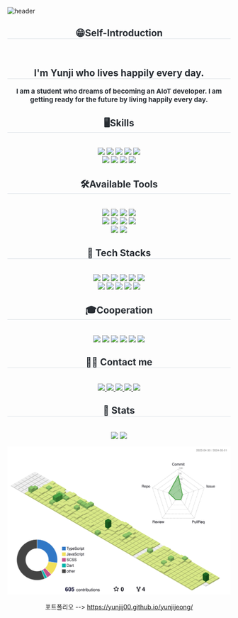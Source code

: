 ![header](https://capsule-render.vercel.app/api?type=waving&color=0:e29ef0,100:b7c1f0&height=180&text=Yunji%20JEONG😁&animation=&fontColor=ffffff&fontSize=70)
<div align=center>

<h2 style="border-bottom: 1px solid #d8dee4; color: #282d33;">
😁Self-Introduction</h2><br>
<h2 style="border-bottom: 1px solid #d8dee4; color: #282d33;"> 
        I'm Yunji who lives happily every day. </h2>  
<div style="font-weight: 700; font-size: 15px; text-align: center; color: #282d33;"> 
        I am a student who dreams of becoming an AIoT developer. I am getting ready for the future by living happily every day. </div> 

<h2 style="border-bottom: 1px solid #d8dee4; color: #282d33;">
🖥️Skills</h2><br>
<img src="https://img.shields.io/badge/C-A8B9CC?style=for-the-badge&logo=C&logoColor=white"/>
<img src="https://img.shields.io/badge/Python-3776AB?style=for-the-badge&logo=Python&logoColor=white"/>
<img src="https://img.shields.io/badge/Java-007396?style=for-the-badge&logo=Java&logoColor=white"/>
<img src="https://img.shields.io/badge/C++-00599C?style=for-the-badge&logo=C%2B%2B&logoColor=white"/>
<img src="https://img.shields.io/badge/Matlab-0076a8?style=for-the-badge&logo=Matlab&logoColor=white"/><br/>
<img src="https://img.shields.io/badge/Markdown-000000?style=for-the-badge&logo=markdown&logoColor=white"/>
<img src="https://img.shields.io/badge/assembly%20script-%23000000.svg?style=for-the-badge&logo=assemblyscript&logoColor=white"/>
<img src="https://img.shields.io/badge/shell_script-%23121011.svg?style=for-the-badge&logo=gnu-bash&logoColor=white"/>
<img src="https://img.shields.io/badge/Gradle-02303A.svg?style=for-the-badge&logo=Gradle&logoColor=white)"/>

<h2 style="border-bottom: 1px solid #d8dee4; color: #282d33;">
🛠️Available Tools </h2><br>
<img src="https://img.shields.io/badge/Visual Studio-5C2D91?style=for-the-badge&logo=Visual Studio&logoColor=white"/>
<img src="https://img.shields.io/badge/Visual Studio Code-007ACC?style=for-the-badge&logo=Visual Studio Code&logoColor=white"/> 
<img src="https://img.shields.io/badge/Android-3DDC84?style=for-the-badge&logo=Android&logoColor=white"/>
<img src="https://img.shields.io/badge/Docker-2496ED?style=for-the-badge&logo=Docker&logoColor=white"/><br/>
<img src="https://img.shields.io/badge/Figma-F24E1E?style=for-the-badge&logo=Figma&logoColor=white"/>
<img src="https://img.shields.io/badge/Unity-100000?style=for-the-badge&logo=unity&logoColor=white"/>
<img src="https://img.shields.io/badge/VirtualBox-183A61?logo=virtualbox&logoColor=white&style=for-the-badge&logoColor=white"/>
<img src="https://img.shields.io/badge/Google Colab-F9AB00?style=for-the-badge&logo=Google Colab&logoColor=white"/><br/>
<img src="https://img.shields.io/badge/pycharm-143?style=for-the-badge&logo=pycharm&logoColor=black&color=black&labelColor=green)"/>
<img src="https://img.shields.io/badge/-RaspberryPi-C51A4A?style=for-the-badge&logo=Raspberry-Pi"/>

<h2 style="border-bottom: 1px solid #d8dee4; color: #282d33;">
🙌 Tech Stacks </h2><br>
<img src="https://img.shields.io/badge/Tensorflow-FF6F00?style=for-the-badge&logo=Tensorflow&logoColor=white">
<img src="https://img.shields.io/badge/PyTorch-EE4C2C?style=for-the-badge&logo=PyTorch&logoColor=white"/>
<img src="https://img.shields.io/badge/numpy-%23013243.svg?style=for-the-badge&logo=numpy&logoColor=white"/>
<img src="https://img.shields.io/badge/pandas-%23150458.svg?style=for-the-badge&logo=pandas&logoColor=white"/>
<img src="https://img.shields.io/badge/opencv-%23white.svg?style=for-the-badge&logo=opencv&logoColor=white/>
<img src="https://img.shields.io/badge/ros-%230A0FF9.svg?style=for-the-badge&logo=ros&logoColor=white"/>
<img src="https://img.shields.io/badge/Linux-FCC624?style=for-the-badge&logo=Linux&logoColor=white"/><br/>
<img src="https://img.shields.io/badge/mac%20os-000000?style=for-the-badge&logo=apple&logoColor=white"/>
<img src="https://img.shields.io/badge/Ubuntu-E95420?style=for-the-badge&logo=ubuntu&logoColor=white"/>
<img src="https://img.shields.io/badge/ros-%230A0FF9.svg?style=for-the-badge&logo=ros&logoColor=white/>
<img src="https://img.shields.io/badge/MySQL-4479A1?style=for-the-badge&logo=MySQL&logoColor=white"/>
<img src="https://img.shields.io/badge/MariaDB-003545?style=for-the-badge&logo=MariaDB&logoColor=white"/>
<img src="https://img.shields.io/badge/Firebase-FFCA28?style=for-the-badge&logo=Firebase&logoColor=white"/>


<h2 style="border-bottom: 1px solid #d8dee4; color: #282d33;">
🎓Cooperation </h2><br>
<img src="https://img.shields.io/badge/Git-F05032?style=for-the-badge&logo=Git&logoColor=white"/>
<img src="https://img.shields.io/badge/Github-181717?style=for-the-badge&logo=Github&logoColor=white"/>
<img src="https://img.shields.io/badge/Discord-5865F2?style=for-the-badge&logo=Discord&logoColor=white"/>
<img src="https://img.shields.io/badge/Notion-000000?style=for-the-badge&logo=Notion&logoColor=white"/>
<img src="https://img.shields.io/badge/Slack-4A154B?style=for-the-badge&logo=Slack&logoColor=white"/>
<img src="https://img.shields.io/badge/Trello-0052CC?style=for-the-badge&logo=Trello&logoColor=white"/>

<h2 style="border-bottom: 1px solid #d8dee4; color: #282d33;">
🧑‍💻 Contact me </h2><br>
<a href=https://www.instagram.com/yunji5434/> 
    <img src="https://img.shields.io/badge/Instagram-E4405F?style=for-the-badge&logo=Instagram&logoColor=white&link=https://www.instagram.com/yunji5434/"> </a>
<a href=https://blog.naver.com/yunji00_1118> 
    <img src="https://img.shields.io/badge/Naver-03C75A?style=for-the-badge&logo=Naver&logoColor=white&link=https://blog.naver.com/yunji00_1118"> </a>
<a href=https://yunji00.tistory.com/> 
    <img src="https://img.shields.io/badge/Tistory-000000?style=for-the-badge&logo=Tistory&logoColor=white&link=https://yunji00.tistory.com/"> </a>
<a href=https://yunji00.notion.site/Yunji-Jeong-ef50d2de38c94483bf1fc23519934323?pvs=4> 
    <img src="https://img.shields.io/badge/Notion-000000?style=for-the-badge&logo=Notion&logoColor=white&link=https://yunji00.notion.site/Yunji-Jeong-ef50d2de38c94483bf1fc23519934323?pvs=4"> </a>
<a href=mailto:heather2000@dgu.ac.kr> 
    <img src="https://img.shields.io/badge/Gmail-EA4335?style=for-the-badge&logo=Gmail&logoColor=white&link=mailto:heather2000@dgu.ac.kr"> </a>
            
<h2 style="border-bottom: 1px solid #d8dee4; color: #282d33;">
🏅 Stats </h2><br>
<img src="http://github-profile-summary-cards.vercel.app/api/cards/stats?username=yunjiJ00&theme=monokai&title_color=ffffff&text_color=ffffff"/> 
<img src="https://github-readme-stats.vercel.app/api/top-langs/?username=yunjiJ00&layout=compact&bg_color=60,e796e9,72aeee&title_color=ffffff&text_color=ffffff"/> 

![3D GLASS](./profile-3d-contrib/profile-green-animate.svg)  

포트폴리오 --> https://yunjij00.github.io/yunjijeong/
